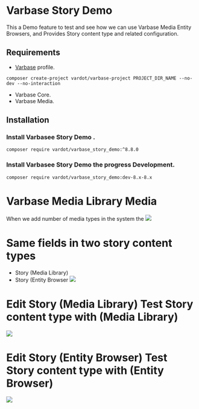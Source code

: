 # Varbase Story Demo

This a Demo feature to test and see how we can use Varbase Media Entity
Browsers, and Provides Story content type and related configuration.


## Requirements
* [Varbase](https://www.drupal.org/project/varbase) profile.
```
composer create-project vardot/varbase-project PROJECT_DIR_NAME --no-dev --no-interaction
```

* Varbase Core.
* Varbase Media.

## Installation

### Install Varbasee Story Demo .

```
composer require vardot/varbase_story_demo:^8.8.0
```

### Install Varbasee Story Demo the progress Development.

```
composer require vardot/varbase_story_demo:dev-8.x-8.x
```

# Varbase Media Library Media

When we add number of media types in the system the 
[![](https://www.drupal.org/files/issues/2020-07-28/Media-dev-varbase8c1-media_library.png)](https://www.drupal.org/files/issues/2020-07-28/Media-dev-varbase8c1-media_library.png)

# Same fields in two story content types

* Story (Media Library)
* Story (Entity Browser
[![](https://www.drupal.org/files/issues/2019-08-18/AwesomeScreenshot-localhost-dev-varbase7c3-docroot-node-add-2019-08-18_8_55.png)](https://www.drupal.org/files/issues/2019-08-18/AwesomeScreenshot-localhost-dev-varbase7c3-docroot-node-add-2019-08-18_8_55.png)

# Edit Story (Media Library) Test Story content type with (Media Library)
[![](https://www.drupal.org/files/issues/2020-07-28/Edit-Story-Media-Library-Test-Story-content-type-with-Media-Library-dev-varbase8c1-media_library-with-Media_library_edit.png)](https://www.drupal.org/files/issues/2020-07-28/Edit-Story-Media-Library-Test-Story-content-type-with-Media-Library-dev-varbase8c1-media_library-with-Media_library_edit.png)

# Edit Story (Entity Browser) Test Story content type with (Entity Browser)
[![](https://www.drupal.org/files/issues/2020-07-28/Edit-Story-Entity-Browser-Test-Story-content-type-with-Entity-Browser-dev-varbase8c1-media_library.png)](https://www.drupal.org/files/issues/2020-07-28/Edit-Story-Entity-Browser-Test-Story-content-type-with-Entity-Browser-dev-varbase8c1-media_library.png)